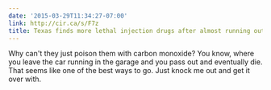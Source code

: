 ```yaml
---
date: '2015-03-29T11:34:27-07:00'
link: http://cir.ca/s/F7z
title: Texas finds more lethal injection drugs after almost running out
---
```


Why can't they just poison them with carbon monoxide? You know, where you leave the car running in the garage and you pass out and eventually die. That seems like one of the best ways to go. Just knock me out and get it over with.
